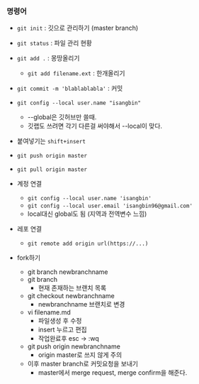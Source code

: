 ### 명령어

- `git init` : 깃으로 관리하기 (master branch)
- `git status` : 파일 관리 현황
- `git add .` : 몽땅올리기
  - `git add filename.ext`  : 한개올리기
- `git commit -m 'blablablabla'` : 커밋
- `git config --local user.name "isangbin"`
  - --global은 깃허브만 쓸때.
  - 깃랩도 쓰려면 각기 다른걸 써야해서 --local이 맞다.
- 붙여넣기는 `shift+insert`
- `git push origin master`
- `git pull origin master`

- 계정 연결
  - `git config --local user.name 'isangbin'`
  - `git config --local user.email 'isangbin96@gmail.com'`
  - local대신 global도 됨 (지역과 전역변수 느낌)

- 레포 연결
  - `git remote add origin url(https://...)`
- fork하기
  - git branch newbranchname
  - git branch
    - 현재 존재하는 브랜치 목록
  - git checkout newbranchname
    - newbranchname 브랜치로 변경
  - vi filename.md
    - 파일생성 후 수정
    - insert 누르고 편집
    - 작업완료후 esc -> :wq
  - git push origin newbranchname
    - origin master로 쓰지 않게 주의
  - 이후 master branch로 커밋요청을 보내기
    - master에서 merge request, merge confirm을 해준다.